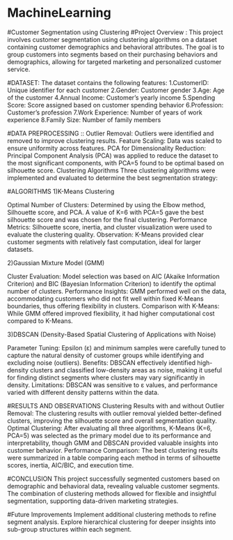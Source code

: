 # MachineLearning

#Customer Segmentation using Clustering
#Project Overview :
This project involves customer segmentation using clustering algorithms on a dataset containing customer demographics and behavioral attributes. The goal is to group customers into segments based on their purchasing behaviors and demographics, allowing for targeted marketing and personalized customer service.

#DATASET:
The dataset contains the following features:
1.CustomerID: Unique identifier for each customer
2.Gender: Customer gender
3.Age: Age of the customer
4.Annual Income: Customer’s yearly income
5.Spending Score: Score assigned based on customer spending behavior
6.Profession: Customer’s profession
7.Work Experience: Number of years of work experience
8.Family Size: Number of family members


#DATA PREPROCESSING ::
Outlier Removal: Outliers were identified and removed to improve clustering results.
Feature Scaling: Data was scaled to ensure uniformity across features.
PCA for Dimensionality Reduction: Principal Component Analysis (PCA) was applied to reduce the dataset to the most significant components, with PCA=5 found to be optimal based on silhouette score.
Clustering Algorithms
Three clustering algorithms were implemented and evaluated to determine the best segmentation strategy:

#ALGORITHMS
1)K-Means Clustering

  Optimal Number of Clusters: Determined by using the Elbow method, Silhouette score, and PCA. A value of K=6 with PCA=5 gave the best silhouette score and was chosen for the final clustering.
  Performance Metrics: Silhouette score, inertia, and cluster visualization were used to evaluate the clustering quality.
  Observation: K-Means provided clear customer segments with relatively fast computation, ideal for larger datasets.

2)Gaussian Mixture Model (GMM)

  Cluster Evaluation: Model selection was based on AIC (Akaike Information Criterion) and BIC (Bayesian Information Criterion) to identify the optimal number of clusters.
  Performance Insights: GMM performed well on the data, accommodating customers who did not fit well within fixed K-Means boundaries, thus offering flexibility in clusters.
  Comparison with K-Means: While GMM offered improved flexibility, it had higher computational cost compared to K-Means.
  
3)DBSCAN (Density-Based Spatial Clustering of Applications with Noise)

  Parameter Tuning: Epsilon (ε) and minimum samples were carefully tuned to capture the natural density of customer groups while identifying and excluding noise (outliers).
  Benefits: DBSCAN effectively identified high-density clusters and classified low-density areas as noise, making it useful for finding distinct segments where clusters may vary significantly in density.
  Limitations: DBSCAN was sensitive to ε values, and performance varied with different density patterns within the data.

#RESULTS AND OBSERVATIONS
   Clustering Results with and without Outlier Removal: The clustering results with outlier removal yielded better-defined clusters, improving the silhouette score and overall segmentation quality.
   Optimal Clustering: After evaluating all three algorithms, K-Means (K=6, PCA=5) was selected as the primary model due to its performance and interpretability, though GMM and DBSCAN provided valuable insights 
    into customer behavior.
   Performance Comparison: The best clustering results were summarized in a table comparing each method in terms of silhouette scores, inertia, AIC/BIC, and execution time.

#CONCLUSION
This project successfully segmented customers based on demographic and behavioral data, revealing valuable customer segments. The combination of clustering methods allowed for flexible and insightful segmentation, supporting data-driven marketing strategies.

#Future Improvements
Implement additional clustering methods to refine segment analysis.
Explore hierarchical clustering for deeper insights into sub-group structures within each segment.
